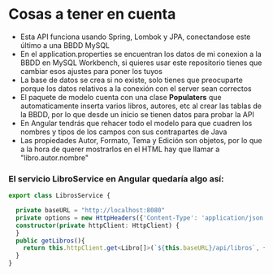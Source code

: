# Cosas a tener en cuenta
- Esta API funciona usando Spring, Lombok y JPA, conectandose este último a una BBDD MySQL
- En el application.properties se encuentran los datos de mi conexion a la BBDD en MySQL Workbench, si quieres usar este repositorio tienes que cambiar esos ajustes para poner los tuyos
- La base de datos se crea si no existe, solo tienes que preocuparte porque los datos relativos a la conexión con el server sean correctos
- El paquete de modelo cuenta con una clase **Populaters** que automaticamente inserta varios libros, autores, etc al crear las tablas de la BBDD, por lo que desde un inicio se tienen datos para probar la API
- En Angular tendrás que rehacer todo el modelo para que cuadren los nombres y tipos de los campos con sus contrapartes de Java
- Las propiedades Autor, Formato, Tema y Edición son objetos, por lo que a la hora de querer mostrarlos en el HTML hay que llamar a "libro.autor.nombre"

### El servicio **LibroService** en Angular quedaría algo así:
```typescript
export class LibrosService {

  private baseURL = "http://localhost:8080"
  private options = new HttpHeaders({'Content-Type': 'application/json'});
  constructor(private httpClient: HttpClient) {
  }
  public getLibros(){
    return this.httpClient.get<Libro[]>(`${this.baseURL}/api/libros`, {headers: this.options});
  }
}
```
